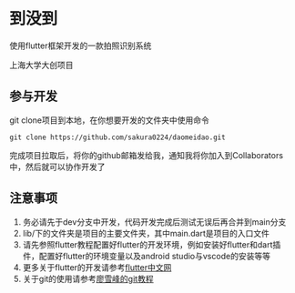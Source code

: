 # 到没到

使用flutter框架开发的一款拍照识别系统

上海大学大创项目

## 参与开发

git clone项目到本地，在你想要开发的文件夹中使用命令

`git clone https://github.com/sakura0224/daomeidao.git`

完成项目拉取后，将你的github邮箱发给我，通知我将你加入到Collaborators中，然后就可以协作开发了

## 注意事项

1. 务必请先于dev分支中开发，代码开发完成后测试无误后再合并到main分支
2. lib/下的文件夹是项目的主要文件夹，其中main.dart是项目的入口文件
3. 请先参照flutter教程配置好flutter的开发环境，例如安装好flutter和dart插件，配置好flutter的环境变量以及android studio与vscode的安装等等
4. 更多关于flutter的开发请参考[flutter中文网](https://flutterchina.club/get-started/install/)
5. 关于git的使用请参考[廖雪峰的git教程](https://www.liaoxuefeng.com/wiki/896043488029600)
